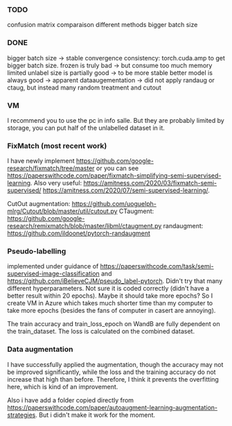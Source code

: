 ### TODO
confusion matrix
comparaison different methods
bigger batch size

### DONE
bigger batch size -> stable convergence consistency: torch.cuda.amp to get bigger batch size.
frozen is truly bad -> but consume too much memory
limited unlabel size is partially good -> to be more stable 
better model is always good -> apparent
dataaugementation -> did not apply randaug or ctaug, but instead many random treatment and cutout



### VM
I recommend you to use the pc in info salle. But they are probably limited by storage, you can put half of the unlabelled dataset in it.

### FixMatch (most recent work)
I have newly implement https://github.com/google-research/fixmatch/tree/master or you can see https://paperswithcode.com/paper/fixmatch-simplifying-semi-supervised-learning. 
Also very useful: https://amitness.com/2020/03/fixmatch-semi-supervised/ https://amitness.com/2020/07/semi-supervised-learning/.

CutOut augmentation: https://github.com/uoguelph-mlrg/Cutout/blob/master/util/cutout.py 
CTaugment: https://github.com/google-research/remixmatch/blob/master/libml/ctaugment.py
randaugment: https://github.com/ildoonet/pytorch-randaugment

### Pseudo-labelling
implemented under guidance of https://paperswithcode.com/task/semi-supervised-image-classification and https://github.com/iBelieveCJM/pseudo_label-pytorch. Didn't try that many different hyperparameters. Not sure it is coded correctly (didn't have a better result within 20 epochs). Maybe it should take more epochs? So I create VM in Azure which takes much shorter time than my computer to take more epochs (besides the fans of computer in casert are annoying).

The train accuracy and train_loss_epoch on WandB are fully dependent on the train_dataset. The loss is calculated on the combined dataset.

### Data augmentation
I have successfully applied the augmentation, though the accuracy may not be improved significantly, while the loss and the training accuracy do not increase that high than before. Therefore, I think it prevents the overfitting here, which is kind of an improvement. 

Also i have add a folder copied directly from https://paperswithcode.com/paper/autoaugment-learning-augmentation-strategies. But i didn't make it work for the moment.